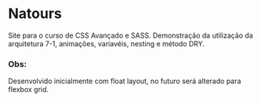 # Natours
Site para o curso de CSS Avançado e SASS.
Demonstração da utilização da arquitetura 7-1, animações, variavéis, nesting e método DRY.

### Obs:
Desenvolvido inicialmente com float layout, no futuro será alterado para flexbox grid.
